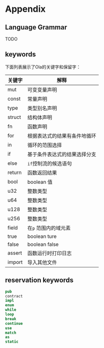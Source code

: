 # Appendix

## Language Grammar

TODO

## keywords

下面列表展示了Ola的关键字和保留字：

| 关键字    | 解释                         |
|--------| ---------------------------- |
| mut    | 可变变量声明                 |
| const  | 常量声明                     |
| type   | 类型别名声明                 |
| struct | 结构体声明                   |
| fn     | 函数声明                     |
| for    | 根据表达式的结果有条件地循环 |
| in     | 循环的范围选择               |
| if     | 基于条件表达式的结果选择分支 |
| else   | `if`控制流的候选语句         |
| return | 函数返回结果                 |
| bool   | boolean 值                   |
| u32    | 整数类型                     |
| u64    | 整数类型                     |
| u128   | 整数类型                     |
| u256   | 整数类型                     |
| field  | 在`p` 范围内的域元素         |
| true   | boolean  ture                |
| false  | boolean  false               |
| assert | 函数运行时打印日志           |
| import | 导入其他文件                 |

## reservation keywords

```rust
pub
contract
impl
enum
while
loop
break
continue
use
match
as
static
```
